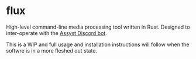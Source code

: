 # flux

High-level command-line media processing tool written in Rust. Designed to inter-operate with the [Assyst Discord bot](https://github.com/jacherr/assyst2).

This is a WIP and full usage and installation instructions will follow when the softwre is in a more fleshed out state.
